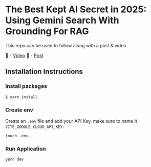 # The Best Kept AI Secret in 2025: Using Gemini Search With Grounding For RAG

This repo can be used to follow along with a post & video

🎦 - [Video](https://youtu.be/7ltkJMsax2E)
📘 - [Post](https://amomoloko.substack.com/p/the-best-kept-ai-secret-in-2025-using)

## Installation Instructions

### Install packages

```
$ yarn install
```

### Create env

Create an `.env` file and add your API Key, make sure to name it `VITE_GOOGLE_CLOUD_API_KEY`:

```
touch .env
```

### Run Application

```
yarn dev
```
